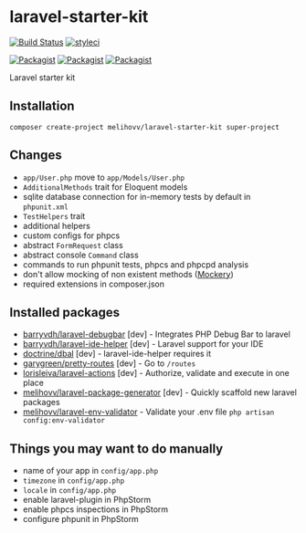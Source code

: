 # laravel-starter-kit
[![Build Status](https://travis-ci.org/melihovv/laravel-starter-kit.svg?branch=master)](https://travis-ci.org/melihovv/laravel-starter-kit)
[![styleci](https://styleci.io/repos/67811396/shield)](https://styleci.io/repos/67811396)

[![Packagist](https://img.shields.io/packagist/v/melihovv/laravel-starter-kit.svg)](https://packagist.org/packages/melihovv/laravel-starter-kit)
[![Packagist](https://poser.pugx.org/melihovv/laravel-starter-kit/d/total.svg)](https://packagist.org/packages/melihovv/laravel-starter-kit)
[![Packagist](https://img.shields.io/packagist/l/melihovv/laravel-starter-kit.svg)](https://packagist.org/packages/melihovv/laravel-starter-kit)

Laravel starter kit

## Installation

```
composer create-project melihovv/laravel-starter-kit super-project
```

## Changes
- `app/User.php` move to `app/Models/User.php`
- `AdditionalMethods` trait for Eloquent models
- sqlite database connection for in-memory tests by default in `phpunit.xml`
- `TestHelpers` trait
- additional helpers
- custom configs for phpcs
- abstract `FormRequest` class
- abstract console `Command` class
- commands to run phpunit tests, phpcs and phpcpd analysis
- don't allow mocking of non existent methods ([Mockery](http://docs.mockery.io/en/latest/reference/mockery/configuration.html))
- required extensions in composer.json

## Installed packages
- [barryvdh/laravel-debugbar](https://github.com/barryvdh/laravel-debugbar) [dev] - Integrates PHP Debug Bar to laravel
- [barryvdh/laravel-ide-helper](https://github.com/barryvdh/laravel-ide-helper) [dev] - Laravel support for your IDE
- [doctrine/dbal](https://github.com/doctrine/dbal) [dev] - laravel-ide-helper requires it
- [garygreen/pretty-routes](https://github.com/garygreen/pretty-routes) [dev] - Go to `/routes`
- [lorisleiva/laravel-actions](https://github.com/lorisleiva/laravel-actions) [dev] - Authorize, validate and execute in one place
- [melihovv/laravel-package-generator](https://github.com/melihovv/laravel-package-generator) [dev] - Quickly scaffold new laravel packages
- [melihovv/laravel-env-validator](https://github.com/melihovv/laravel-env-validator) - Validate your .env file `php artisan config:env-validator`

## Things you may want to do manually
- name of your app in `config/app.php`
- `timezone` in `config/app.php`
- `locale` in `config/app.php`
- enable laravel-plugin in PhpStorm
- enable phpcs inspections in PhpStorm
- configure phpunit in PhpStorm
